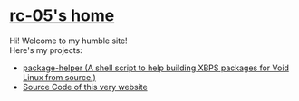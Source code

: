 [rc-05's home](https://rc-05.github.io)
===

Hi! Welcome to my humble site!  
Here's my projects:

* [package-helper (A shell script to help building XBPS packages
for Void Linux from source.)](https://github.com/rc-05/package-helper)
* [Source Code of this very website](https://github.com/rc-05/rc-05.github.io)
